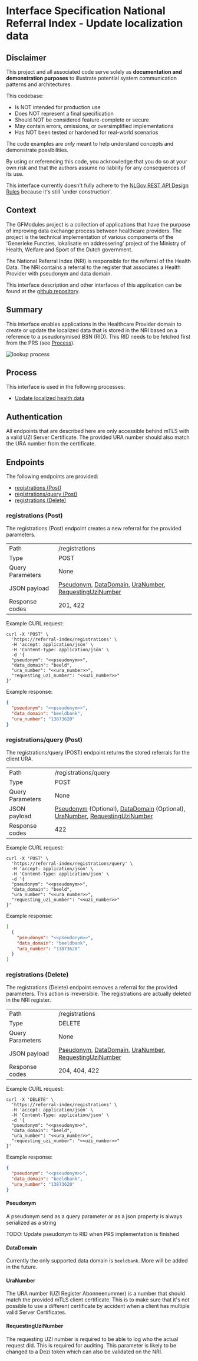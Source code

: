 # Interface Specification National Referral Index - Update localization data

## Disclaimer

This project and all associated code serve solely as **documentation and demonstration purposes**
to illustrate potential system communication patterns and architectures.

This codebase:

- Is NOT intended for production use
- Does NOT represent a final specification
- Should NOT be considered feature-complete or secure
- May contain errors, omissions, or oversimplified implementations
- Has NOT been tested or hardened for real-world scenarios

The code examples are *only* meant to help understand concepts and demonstrate possibilities.

By using or referencing this code, you acknowledge that you do so at your own risk and that
the authors assume no liability for any consequences of its use.

This interface currently doesn't fully adhere to the
[NLGov REST API Design Rules](https://gitdocumentatie.logius.nl/publicatie/api/adr/) because it's still 'under
construction'.

## Context

The GFModules project is a collection of applications that have the purpose of improving data exchange process between
healthcare providers. The project is the technical implementation of various components of the 'Generieke Functies,
lokalisatie en addressering' project of the Ministry of Health, Welfare and Sport of the Dutch government.

The National Referral Index (NRI) is responsible for the referral of the Health Data. The NRI contains a referral
to the register that associates a Health Provider with pseudonym and data domain.

This interface description and other interfaces of this application can be found at the [github repository](https://github.com/minvws/gfmodules-national-referral-index/tree/feat/interface-description/docs/interface-definitions).

<div style="page-break-after: always;"></div>

## Summary

This interface enables applications in the Healthcare Provider domain to create or update the localized data that is
stored in the NRI based on a reference to a pseudonymised BSN (RID). This RID needs to be fetched first from the PRS
(see [Process](#process)).

![lookup process](../images/structurizr-UpdateLocalizationDataInterface.svg)

<div style="page-break-after: always;"></div>

## Process

This interface is used in the following processes:

- [Update localized health data](https://github.com/minvws/gfmodules-coordination/blob/main/docs/processes/update_localization_data.md)

## Authentication

All endpoints that are described here are only accessible behind mTLS with a valid UZI Server Certificate. The provided
URA number should also match the URA number from the certificate.

## Endpoints

The following endpoints are provided:

- [registrations (Post)](#registrations-post)
- [registrations/query (Post)](#registrationsquery-post)
- [registrations (Delete)](#registrations-delete)

<div style="page-break-after: always;"></div>

### registrations (Post)

The registrations (Post) endpoint creates a new referral for the provided parameters.

<!-- markdownlint-disable MD013 -->
|  |  |
|---|---|
| Path | /registrations |
| Type | POST |
| Query Parameters | None |
| JSON payload | [Pseudonym](#pseudonym), [DataDomain](#datadomain), [UraNumber](#uranumber), [RequestingUziNumber](#requestinguzinumber) |
| Response codes | 201, 422 |
<!-- markdownlint-enable MD013 -->

Example CURL request:

```curl
curl -X 'POST' \
  'https://referral-index/registrations' \
  -H 'accept: application/json' \
  -H 'Content-Type: application/json' \
  -d '{
  "pseudonym": "<<pseudonym>>",
  "data_domain": "beeld",
  "ura_number": "<<ura_number>>",
  "requesting_uzi_number": "<<uzi_number>>"
}'
```

Example response:

```json
{
  "pseudonym": "<<pseudonym>>",
  "data_domain": "beeldbank",
  "ura_number": "13873620"
}
```

### registrations/query (Post)

The registrations/query (POST) endpoint returns the stored referrals for the client URA.

<!-- markdownlint-disable MD013 -->
|  |  |
|---|---|
| Path | /registrations/query |
| Type | POST |
| Query Parameters | None |
| JSON payload | [Pseudonym](#pseudonym) (Optional), [DataDomain](#datadomain) (Optional), [UraNumber](#uranumber), [RequestingUziNumber](#requestinguzinumber) |
| Response codes | 422 |
<!-- markdownlint-enable MD013 -->

Example CURL request:

```curl
curl -X 'POST' \
  'https://referral-index/registrations/query' \
  -H 'accept: application/json' \
  -H 'Content-Type: application/json' \
  -d '{
  "pseudonym": "<<pseudonym>>",
  "data_domain": "beeld",
  "ura_number": "<<ura_number>>",
  "requesting_uzi_number": "<<uzi_number>>"
}'
```

Example response:

```json
[
  {
    "pseudonym": "<<pseudonym>>",
    "data_domain": "beeldbank",
    "ura_number": "13873620"
  }
]
```

### registrations (Delete)

The registrations (Delete) endpoint removes a referral for the provided parameters. This action is irreversible.
The registrations are actually deleted in the NRI register.

<!-- markdownlint-disable MD013 -->
|  |  |
|---|---|
| Path | /registrations |
| Type | DELETE |
| Query Parameters | None |
| JSON payload | [Pseudonym](#pseudonym), [DataDomain](#datadomain), [UraNumber](#uranumber), [RequestingUziNumber](#requestinguzinumber) |
| Response codes | 204, 404, 422 |
<!-- markdownlint-enable MD013 -->

Example CURL request:

```curl
curl -X 'DELETE' \
  'https://referral-index/registrations' \
  -H 'accept: application/json' \
  -H 'Content-Type: application/json' \
  -d '{
  "pseudonym": "<<pseudonym>>",
  "data_domain": "beeld",
  "ura_number": "<<ura_number>>",
  "requesting_uzi_number": "<<uzi_number>>"
}'
```

Example response:

```json
{
  "pseudonym": "<<pseudonym>>",
  "data_domain": "beeldbank",
  "ura_number": "13873620"
}
```

#### Pseudonym

A pseudonym send as a query parameter or as a json property is always serialized as a string

TODO: Update pseudonym to RID when PRS implementation is finished

#### DataDomain

Currently the only supported data domain is `beeldbank`. More will be added in the future.

#### UraNumber

The URA number (UZI Register Abonneenummer) is a number that should match the provided mTLS client certificate. This is
to make sure that it's not possible to use a different certificate by accident when a client has multiple valid Server
Certificates.

#### RequestingUziNumber

The requesting UZI number is required to be able to log who the actual request did. This is required for auditing.
This parameter is likely to be changed to a Dezi token which can also be validated on the NRI.
